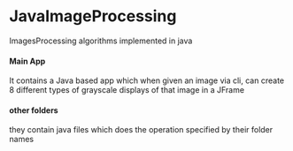 # JavaImageProcessing
ImagesProcessing algorithms implemented in java


#### Main App
It contains a Java based app which when given an image via cli, can create 8 different types of grayscale displays of that image in a JFrame

#### other folders
they contain java files which does the operation specified by their folder names
